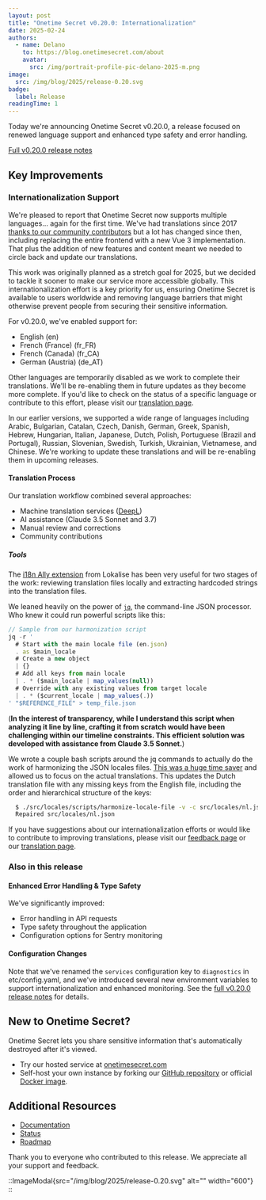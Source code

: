 ```yaml
---
layout: post
title: "Onetime Secret v0.20.0: Internationalization"
date: 2025-02-24
authors:
  - name: Delano
    to: https://blog.onetimesecret.com/about
    avatar:
      src: /img/portrait-profile-pic-delano-2025-m.png
image:
  src: /img/blog/2025/release-0.20.svg
badge:
  label: Release
readingTime: 1
---
```


Today we're announcing Onetime Secret v0.20.0, a release focused on renewed language support and enhanced type safety and error handling.

[Full v0.20.0 release notes](https://github.com/onetimesecret/onetimesecret/releases/tag/v0.20.0)


## Key Improvements

### Internationalization Support

We're pleased to report that Onetime Secret now supports multiple languages... again for the first time. We've had translations since 2017 [thanks to our community contributors](https://onetimesecret.com/translations) but a lot has changed since then, including replacing the entire frontend with a new Vue 3 implementation. That plus the addition of new features and content meant we needed to circle back and update our translations.

This work was originally planned as a stretch goal for 2025, but we decided to tackle it sooner to make our service more accessible globally. This internationalization effort is a key priority for us, ensuring Onetime Secret is available to users worldwide and removing language barriers that might otherwise prevent people from securing their sensitive information.

For v0.20.0, we've enabled support for:
- English (en)
- French (France) (fr_FR)
- French (Canada) (fr_CA)
- German (Austria) (de_AT)

Other languages are temporarily disabled as we work to complete their translations. We'll be re-enabling them in future updates as they become more complete. If you'd like to check on the status of a specific language or contribute to this effort, please visit our [translation page](https://onetimesecret.com/translations).

In our earlier versions, we supported a wide range of languages including Arabic, Bulgarian, Catalan, Czech, Danish, German, Greek, Spanish, Hebrew, Hungarian, Italian, Japanese, Dutch, Polish, Portuguese (Brazil and Portugal), Russian, Slovenian, Swedish, Turkish, Ukrainian, Vietnamese, and Chinese. We're working to update these translations and will be re-enabling them in upcoming releases.

#### Translation Process

Our translation workflow combined several approaches:
- Machine translation services ([DeepL](https://www.deepl.com/en/translator))
- AI assistance (Claude 3.5 Sonnet and 3.7)
- Manual review and corrections
- Community contributions

##### Tools

The [i18n Ally extension](https://github.com/lokalise/i18n-ally) from Lokalise has been very useful for two stages of the work: reviewing translation files locally and extracting hardcoded strings into the translation files.

We leaned heavily on the power of [`jq`](https://github.com/jqlang/jq), the command-line JSON processor. Who knew it could run powerful scripts like this:

```javascript
// Sample from our harmonization script
jq -r '
  # Start with the main locale file (en.json)
  . as $main_locale
  # Create a new object
  | {}
  # Add all keys from main locale
  | . * ($main_locale | map_values(null))
  # Override with any existing values from target locale
  | . * ($current_locale | map_values(.))
' "$REFERENCE_FILE" > temp_file.json
```

(__In the interest of transparency, while I understand this script when analyzing it line by line, crafting it from scratch would have been challenging within our timeline constraints. This efficient solution was developed with assistance from Claude 3.5 Sonnet.__)

We wrote a couple bash scripts around the jq commands to actually do the work of harmonizing the JSON locales files. [This was a huge time saver](https://github.com/onetimesecret/onetimesecret/blob/v0.20.0/src/locales/scripts/harmonize-locale-file) and allowed us to focus on the actual translations. This updates the Dutch translation file with any missing keys from the English file, including the order and hierarchical structure of the keys:

```bash
  $ ./src/locales/scripts/harmonize-locale-file -v -c src/locales/nl.json
  Repaired src/locales/nl.json
```

If you have suggestions about our internationalization efforts or would like to contribute to improving translations, please visit our [feedback page](https://onetimesecret.com/feedback) or our [translation page](https://onetimesecret.com/translations).

### Also in this release

#### Enhanced Error Handling & Type Safety

We've significantly improved:
- Error handling in API requests
- Type safety throughout the application
- Configuration options for Sentry monitoring

#### Configuration Changes

Note that we've renamed the `services` configuration key to `diagnostics` in etc/config.yaml, and we've introduced several new environment variables to support internationalization and enhanced monitoring. See the [full v0.20.0 release notes](https://github.com/onetimesecret/onetimesecret/releases/tag/v0.20.0) for details.


## New to Onetime Secret?

Onetime Secret lets you share sensitive information that's automatically destroyed after it's viewed.

- Try our hosted service at [onetimesecret.com](https://onetimesecret.com)
- Self-host your own instance by forking our [GitHub repository](https://github.com/onetimesecret/onetimesecret) or official [Docker image](https://hub.docker.com/r/onetimesecret/onetimesecret).

## Additional Resources
- [Documentation](https://docs.onetimesecret.com/docs/)
- [Status](https://status.onetimesecret.com/)
- [Roadmap](https://github.com/orgs/onetimesecret/projects/1)

Thank you to everyone who contributed to this release. We appreciate all your support and feedback.


::ImageModal{src="/img/blog/2025/release-0.20.svg" alt="" width="600"}
::
